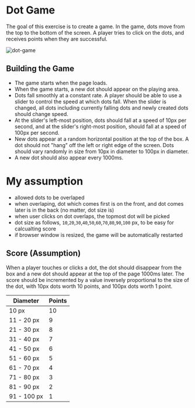 # Dot Game

The goal of this exercise is to create a game. In the game, dots move from the top to the bottom of the screen. A player tries to click on the dots, and receives points when they are successful.

![dot-game](https://cdn.glitch.com/e874e279-3a76-4f32-aae0-288b2def7d0d%2Fdot-game-scoreboard_315x556.jpg?v=1629037628872)

## Building the Game

- The game starts when the page loads.
- When the game starts, a new dot should appear on the playing area.
- Dots fall smoothly at a constant rate. A player should be able to use a slider to control the speed at which dots fall. When the slider is changed, all dots including currently falling dots and newly created dots should change speed.
- At the slider's left-most position, dots should fall at a speed of 10px per second, and at the slider's right-most position, should fall at a speed of 100px per second.
- New dots appear at a random horizontal position at the top of the box. A dot should not "hang" off the left or right edge of the screen. Dots should vary randomly in size from 10px in diameter to 100px in diameter.
- A new dot should also appear every 1000ms.

# My assumption

- allowed dots to be overlaped
- when overlaping, dot which comes first is on the front, and dot comes later is in the back (no matter, dot size is)
- when user clicks on dot overlaps, the topmost dot will be picked
- dot size as follows, `10`,`20`,`30`,`40`,`50`,`60`,`70`,`80`,`90`,`100` px, to be easy for calcualting score
- if browser window is resized, the game will be automatically restarted

## Score (Assumption)

When a player touches or clicks a dot, the dot should disappear from the box and a new dot should appear at the top of the page 1000ms later. The score should be incremented by a value inversely proportional to the size of the dot, with 10px dots worth 10 points, and 100px dots worth 1 point.

| Diameter    | Points |
| ----------- | ------ |
| 10 px       | 10     |
| 11 - 20 px  | 9      |
| 21 - 30 px  | 8      |
| 31 - 40 px  | 7      |
| 41 - 50 px  | 6      |
| 51 - 60 px  | 5      |
| 61 - 70 px  | 4      |
| 71 - 80 px  | 3      |
| 81 - 90 px  | 2      |
| 91 - 100 px | 1      |
